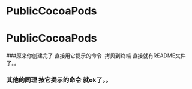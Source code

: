 # PublicCocoaPods
# PublicCocoaPods


###原来你创建完了 直接用它提示的命令  拷贝到终端 直接就有README文件了。。
### 其他的同理 按它提示的命令 就ok了。。
